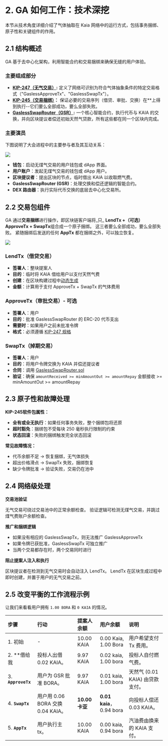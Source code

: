# 2. GA 如何工作：技术深挖

本节从技术角度详细介绍了气体抽取在 Kaia 网络中的运行方式，包括事务捆绑、原子性和关键组件的作用。

## 2.1 结构概述

GA 基于去中心化架构，利用智能合约和交易捆绑来确保无缝的用户体验。

### 主要组成部分

- **[KIP-247（无气交易）](https://kips.kaia.io/KIPs/kip-247):** 定义了网络可识别为符合气体抽象条件的特定交易格式（"GaslessApproveTx"、"GaslessSwapTx"）。
- **[KIP-245（交易捆绑）](https://kips.kaia.io/KIPs/kip-245)：** 保证必要的交易序列（借贷、审批、交换）在\*\*上得到执行--它们要么全部成功，要么全部失败。
- **[GaslessSwapRouter（GSR）](https://github.com/kaiachain/kaia/blob/v2.0.3/contracts/contracts/system_contracts/kip247/GaslessSwapRouter.sol):** 一个核心智能合约，执行代币与 KAIA 的交换，并向区块提议者偿还初始天然气贷款，所有这些都在同一个区块内完成。

### 主要演员

下图说明了大会进程中的主要参与者及其互动关系：

![](/img/build/tutorials/ga1.png)

- **钱包**：启动无煤气交易的用户钱包或 dApp 界面。
- **用户账户**：发起无煤气交易的钱包或 dApp 用户。
- **区块提议者**：提出区块的节点，临时借出 KAIA 以收取燃气费。
- **GaslessSwapRouter (GSR)**：处理交换和偿还逻辑的智能合约。
- **DEX 路由器**：执行实际代币交换的底层去中心化交易所。

## 2.2 交易包组件

GA 通过**交易捆绑**进行操作，即区块链客户端将_只_ **LendTx +（可选）ApproveTx + SwapTx**组合成一个原子捆绑。 这三者要么全部成功，要么全部失败。 紧随捆绑后发送的任何 **AppTx** 都在捆绑之外，可以独立恢复。

![](/img/build/tutorials/ga2.png)

### LendTx（借贷交易）

- **签署人**：整块提案人
- **目的**：临时将 KAIA 借给用户以支付天然气费
- **创建**：在区块构建过程中[动态生成](https://github.com/kaiachain/kaia/blob/v2.0.3/kaiax/gasless/impl/getter.go#L267)
- **金额**：计算用于支付 ApproveTx + SwapTx 的气体费用

### ApproveTx（审批交易）- 可选

- **签署人**：用户
- **目的**：批准 GaslessSwapRouter 的 ERC-20 代币支出
- **需要时**：如果用户之前未批准令牌
- **格式**：必须遵循 [KIP-247 规格](https://kips.kaia.io/KIPs/kip-247)

### SwapTx（掉期交易）

- **签署人**：用户
- **目的**：将用户令牌交换为 KAIA 并偿还提议者
- **合同**：调用 [GaslessSwapRouter.sol](https://github.com/kaiachain/kaia/blob/v2.0.3/contracts/contracts/system_contracts/kip247/GaslessSwapRouter.sol)
- **验证**：确保 `amountReceived >= minAmountOut >= amountRepay` 金额接收 >= minAmountOut >= amountRepay

## 2.3 原子性和故障处理

**KIP-245软件包属性：**

- **全有或全无执行**：如果任何事务失败，整个捆绑包将还原
- **超时豁免**：捆绑包不受每块 250 毫秒执行限制的约束
- **状态回滚**：失败的捆绑触发完全状态回滚

**常见故障情况：**

- 代币余额不足 → 恢复捆绑，无气体损失
- 超出价格滑点 → SwapTx 失败，捆绑恢复
- 缺少令牌批准 → 验证失败，交易仍在池中

## 2.4 网络级处理

**交易池验证**

无气交易可绕过交易池中的正常余额检查。 验证逻辑可检测无煤气交易，并跳过煤气费账户余额检查。

**推广和捆绑逻辑**

- 如果没有相应的 GaslessSwapTx，则无法推广 GaslessApproveTx
- 如果令牌已获批准，GaslessSwapTx 可独立推广
- 当两个交易都存在时，两个交易同时进行

**阻止提案人注入和执行**

区块提议者在检测到无气交易时会自动注入 LendTx。 LendTx 在区块生成过程中即时创建，并置于用户的无气交易之前。

## 2.5 改变平衡的工作流程示例

让我们来看看用户拥有 `1.00 BORA` 和 `0 KAIA` 的情况。

| 步骤                                        | 行动                                                          | 提案人余额                        | 用户余额                                                    | 说明                                                        |
| :---------------------------------------- | :---------------------------------------------------------- | :--------------------------- | :------------------------------------------------------ | :-------------------------------------------------------- |
| 1. 初始              | -                                                           | 10.00 KAIA   | 0.00 Kaia, 1.00 Bora    | 用户希望支付 Tx 费用。                                             |
| 2. \*\*借给我         | 投标人出借 0.02 KAIA。                            | 9.97 KAIA    | 0.02 kaia, 1.00 bora    | 投标人自付燃气费。                                                 |
| 3. **`ApproveTx`** | 用户为 GSR 批准 BORA。                                            | 9.97 KAIA    | 0.01 kaia, 1.00 bora    | 天然气 (0.01 KAIA) 由贷款支付。 |
| 4. **`SwapTx`**    | 用户用 0.06 BORA 交换 0.04 KAIA。 | **10.00 卡亚** | **0.01 kaia**，0.94 bora | 向投标人偿还 0.03 KAIA。                         |
| 5. **`AppTx`**     | 用户执行主 tx。                                                   | 10.00 KAIA   | 0.00 kaia, 0.94 bora    | 汽油费由换来的 KAIA 支付。                                          |
